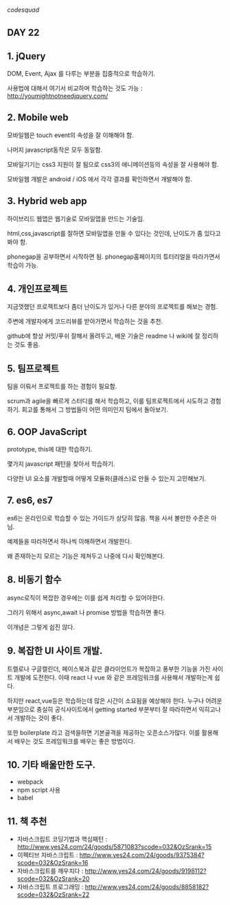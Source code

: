 ###### codesquad

## DAY 22

## 1. jQuery 
DOM, Event, Ajax 를 다루는 부분을 집중적으로 학습하기.

사용법에 대해서 여기서 비교하며 학습하는 것도 가능
: http://youmightnotneedjquery.com/

## 2. Mobile web
모바일웹은 touch event의 속성을 잘 이해해야 함.

나머지 javascript동작은 모두 동일함.

모바일기기는 css3 지원이 잘 됨으로 css3의 애니메이션등의 속성을 잘 사용해야 함.

모바일웹 개발은 android / iOS 에서 각각 결과를 확인하면서 개발해야 함.

## 3. Hybrid web app
하이브리드 웹앱은 웹기술로 모바일앱을 만드는 기술임.

html,css,javascript를 잘하면 모바일앱을 만들 수 있다는 것인데, 난이도가 좀 있다고 봐야 함.

phonegap을 공부하면서 시작하면 됨.
phonegap홈페이지의 튜터리얼을 따라가면서 학습이 가능.

## 4. 개인프로젝트
지금껏했던 프로젝트보다 좀더 난이도가 있거나 다른 분야의 프로젝트를 해보는 경험.

주변에 개발자에게 코드리뷰를 받아가면서 학습하는 것을 추천. 

github에 항상 커밋/푸쉬 잘해서 올려두고, 배운 기술은 readme 나 wiki에 잘 정리하는 것도 좋음.

## 5. 팀프로젝트
팀을 이뤄서 프로젝트를 하는 경험이 필요함.

scrum과 agile을 빠르게 스터디를 해서 학습하고, 이를 팀프로젝트에서 시도하고 경험하기.
회고를 통해서 그 방법들이 어떤 의미인지 팀에서 돌아보기.

## 6. OOP JavaScript
prototype, this에 대한 학습하기.

몇가지 javascript 패턴을 찾아서 학습하기.

다양한 UI 요소를 개발할때 어떻게 모듈화(클래스)로 만들 수 있는지 고민해보기.

## 7. es6, es7
es6는 온라인으로 학습할 수 있는 가이드가 상당히 많음. 책을 사서 볼만한 수준은 아님. 

예제들을 따라하면서 하나씩 이해하면서 개발한다.

왜 존재하는지 모르는 기능은 제쳐두고 나중에 다시 확인해본다. 

## 8. 비동기 함수
async로직이 복잡한 경우에는 이를 쉽게 처리할 수 있어야한다.

그러기 위해서 async,await 나 promise 방법을 학습하면 좋다. 

이개념은 그렇게 쉽진 않다. 

## 9. 복잡한 UI 사이트 개발.
트렐로나 구글캘린더, 페이스북과 같은 클라이언트가 복잡하고 풍부한 기능을 가진 사이트 개발에 도전한다.
이때 react 나 vue 와 같은 프레임워크를 사용해서 개발하는게 쉽다.

하지만 react,vue등은 학습하는데 많은 시간이 소요됨을 예상해야 한다. 누구나 어려운 부분임으로 충실히 공식사이트에서 getting started 부분부터
잘 따라하면서 익히고나서 개발하는 것이 좋다. 

또한 boilerplate 라고 검색을하면 기본골격을 제공하는 오픈소스가많다. 이를 활용해서 배우는 것도 프레임워크를 배우는 좋은 방법이다. 

## 10. 기타 배울만한 도구.
- webpack 
- npm script 사용
- babel

## 11. 책 추천
- 자바스크립트 코딩기법과 핵심패턴 : http://www.yes24.com/24/goods/5871083?scode=032&OzSrank=15
- 이펙티브 자바스크립트 : http://www.yes24.com/24/goods/9375384?scode=032&OzSrank=16
- 자바스크립트를 깨우치다 : http://www.yes24.com/24/goods/9198112?scode=032&OzSrank=20
- 자바스크립트 프로그래밍 : http://www.yes24.com/24/goods/8858182?scode=032&OzSrank=22